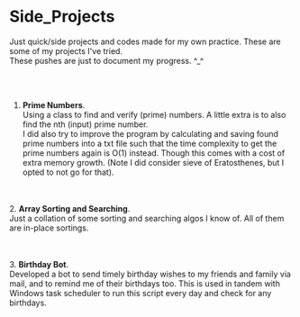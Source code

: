 # Side_Projects
Just quick/side projects and codes made for my own practice.
These are some of my projects I've tried.
<br>These pushes are just to document my progress. ^_^

<br><br>
1. **Prime Numbers**. <br>Using a class to find and verify (prime) numbers. A little extra is to also find the nth (input) prime number.
<br> I did also try to improve the program by calculating and saving found prime numbers into a txt file such that the time complexity to get the prime numbers again is O(1) instead. Though this comes with a cost of extra memory growth. (Note I did consider sieve of Eratosthenes, but I opted to not go for that).

<br><br>
2. **Array Sorting and Searching**. <br>Just a collation of some sorting and searching algos I know of. All of them are in-place sortings. 

<br><br>
3. **Birthday Bot**. <br>Developed a bot to send timely birthday wishes to my friends and family via mail, and to remind me of their birthdays too. This is used in tandem with Windows task scheduler to run this script every day and check for any birthdays.
